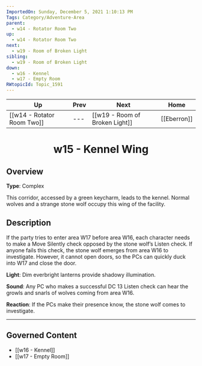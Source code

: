 ```yaml
---
ImportedOn: Sunday, December 5, 2021 1:10:13 PM
Tags: Category/Adventure-Area
parent:
  - w14 - Rotator Room Two
up:
  - w14 - Rotator Room Two
next:
  - w19 - Room of Broken Light
sibling:
  - w19 - Room of Broken Light
down:
  - w16 - Kennel
  - w17 - Empty Room
RWtopicId: Topic_1591
---
```


| Up | Prev | Next | Home |
|----|------|------|------|
| [[w14 - Rotator Room Two]] | --- | [[w19 - Room of Broken Light]] | [[Eberron]] |

# <center>w15 - Kennel Wing</center>

## Overview

**Type**: Complex

This corridor, accessed by a green keycharm, leads to the kennel. Normal wolves and a strange stone wolf occupy this wing of the facility.

## Description

If the party tries to enter area W17 before area W16, each character needs to make a Move Silently check opposed by the stone wolf’s Listen check. If anyone fails this check, the stone wolf emerges from area W16 to investigate. However, it cannot open doors, so the PCs can quickly duck into W17 and close the door.

**Light**: Dim everbright lanterns provide shadowy illumination.

**Sound**: Any PC who makes a successful DC 13 Listen check can hear the growls and snarls of wolves coming from area W16.

**Reaction**: If the PCs make their presence know, the stone wolf comes to investigate.


---
## Governed Content
- [[w16 - Kennel]]
- [[w17 - Empty Room]]
